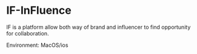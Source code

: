 # IF-InFluence
IF is a platform allow both way of brand and influencer to find opportunity for collaboration.

Environment: MacOS/ios
